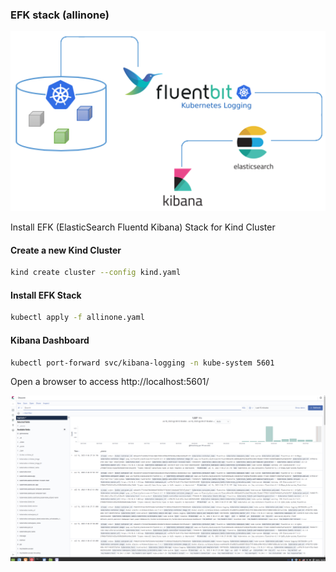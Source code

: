 ### EFK stack (allinone)

<img src="arch.png?raw=true" width="800">


Install EFK (ElasticSearch Fluentd Kibana) Stack for Kind Cluster
#### Create a new Kind Cluster

```bash
kind create cluster --config kind.yaml
```

#### Install EFK Stack

```bash
kubectl apply -f allinone.yaml
```

#### Kibana Dashboard

```bash
kubectl port-forward svc/kibana-logging -n kube-system 5601
```

Open a browser to access http://localhost:5601/

<img src="kind-efk-kibana.png?raw=true" width="800">

